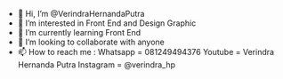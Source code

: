 - 👋 Hi, I’m @VerindraHernandaPutra
- 👀 I’m interested in Front End and Design Graphic
- 🌱 I’m currently learning Front End
- 💞️ I’m looking to collaborate with anyone
- 📫 How to reach me : 
              Whatsapp  = 081249494376
              Youtube   = Verindra Hernanda Putra
              Instagram = @verindra_hp

<!---
VerindraHernandaPutra/VerindraHernandaPutra is a ✨ special ✨ repository because its `README.md` (this file) appears on your GitHub profile.
You can click the Preview link to take a look at your changes.
--->
